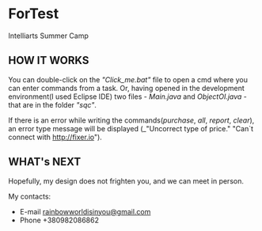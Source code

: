 # ForTest
Intelliarts Summer Camp

HOW IT WORKS
------------

You can double-click on the _"Click_me.bat"_ file to open a cmd where you can enter commands from a task. 
Or, having opened in the development environment(I used Eclipse IDE) two files - _Main.java_ and _ObjectOI.java_ - that are in the folder _"sqc"_.

If there is an error while writing the commands(_purchase_, _all_, _report_, _clear_), an  error type message will be displayed (_"Uncorrect type of price." "Can`t connect with <http://fixer.io>").

WHAT's NEXT
-----------

Hopefully, my design does not frighten you, and we can meet in person.

My contacts: 
  * E-mail rainbowworldisinyou@gmail.com
  * Phone +380982086862
